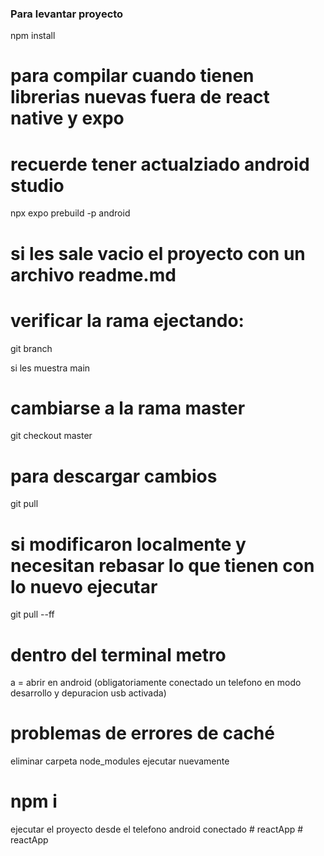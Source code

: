 

### Para levantar proyecto

npm install

# para compilar cuando tienen librerias nuevas fuera de react native y expo
# recuerde tener actualziado android studio
npx expo prebuild -p android

# si les sale vacio el proyecto con un archivo readme.md

# verificar la rama ejectando:
git branch

si les muestra main

# cambiarse a la rama master
git checkout master

# para descargar cambios

git pull

# si modificaron localmente y necesitan rebasar lo que tienen con lo nuevo ejecutar
git pull --ff

# dentro del terminal metro 
a = abrir en android (obligatoriamente conectado un telefono en modo desarrollo y depuracion usb activada)

# problemas de errores de caché
eliminar carpeta node_modules
ejecutar nuevamente 
# npm i

ejecutar el proyecto desde el telefono android conectado
#   r e a c t A p p  
 #   r e a c t A p p  
 